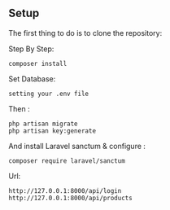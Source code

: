 ## Setup
The first thing to do is to clone the repository:

Step By Step:
```
composer install
```
Set Database:
```
setting your .env file
```
Then :
```
php artisan migrate
php artisan key:generate
```
And install Laravel sanctum & configure :
```
composer require laravel/sanctum
```

Url:
```
http://127.0.0.1:8000/api/login
http://127.0.0.1:8000/api/products
```
